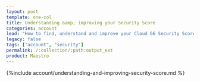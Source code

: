 ```yaml
---
layout: post
template: one-col
title: Understanding &amp; improving your Security Score
categories: account
lead: "How to find, understand and improve your Cloud 66 Security Score"
legacy: false
tags: ["account", "security"]
permalink: /:collection/:path:output_ext
product: Maestro
---
```


{%include account/understanding-and-improving-security-score.md %}
